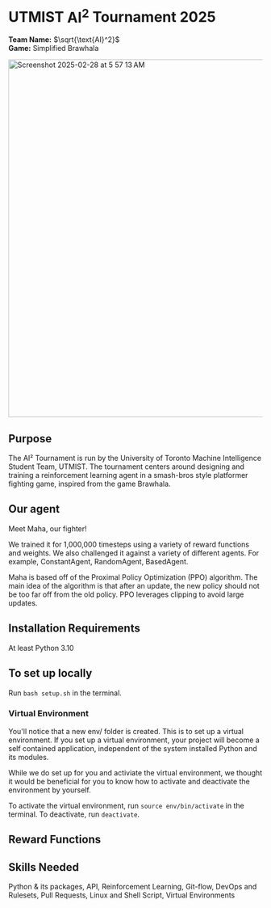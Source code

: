 # UTMIST $\text{AI}^2$ Tournament 2025

**Team Name:** $\sqrt{\text{AI}^2}$\
**Game:** Simplified Brawhala


<img width="708" alt="Screenshot 2025-02-28 at 5 57 13 AM" src="https://github.com/user-attachments/assets/76ad3df7-7ff2-411d-a3a8-a10ea67bb3ed" />



## Purpose

The AI² Tournament is run by the University of Toronto Machine Intelligence Student Team, UTMIST. The tournament centers around designing and training a reinforcement learning agent in a smash-bros style platformer fighting game, inspired from the game Brawhala.

## Our agent

Meet Maha, our fighter! 

We trained it for 1,000,000 timesteps using a variety of reward functions and weights. We also challenged it against a variety of different agents. For example, ConstantAgent, RandomAgent, BasedAgent. 

Maha is based off of the Proximal Policy Optimization (PPO) algorithm. The main idea of the algorithm is that after an update, the new policy should not be too far off from the old policy. PPO leverages clipping to avoid large updates.

## Installation Requirements
At least Python 3.10

## To set up locally

Run `bash setup.sh` in the terminal.

### Virtual Environment
You'll notice that a new env/ folder is created. This is to set up a virtual environment. If you set up a virtual environment, your project will become a self contained application, independent of the system installed Python and its modules.

While we do set up for you and activiate the virtual environment, we thought it would be beneficial for you to know how to activate and deactivate the environment by yourself. 

To activate the virtual environment, run `source env/bin/activate` in the terminal.
To deactivate, run `deactivate`.

## Reward Functions

## Skills Needed
Python & its packages, API, Reinforcement Learning, Git-flow, DevOps and Rulesets, Pull Requests, Linux and Shell Script, Virtual Environments
